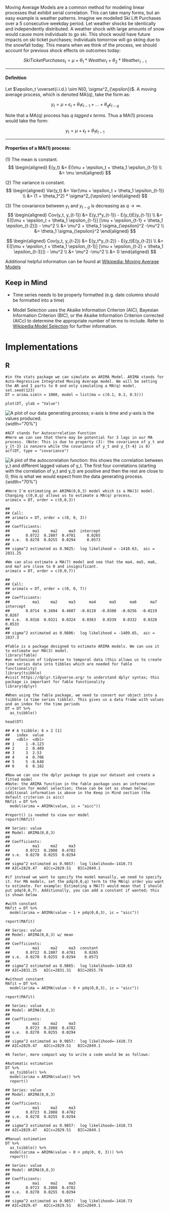 Moving Average Models are a common method for modeling linear processes
that exhibit serial correlation. This can take many forms, but an easy
example is weather patterns. Imagine we modelled Ski Lift Purchases over
a 5 consecutive weekday period. Let weather shocks be identically and
independently distributed. A weather shock with large amounts of snow
would cause more individuals to go ski. This shock would have future
impacts on ski ticket purchases; individuals tomorrow will go skiing due
to the snowfall today. This means when we think of the process, we
should account for previous shock effects on outcomes today:

$$
SkiTicketPurchases_t = \mu + \theta_1*Weather_t + \theta_2*Weather_{t-1}
$$

------------------------------------------------------------------------

#### Definition

Let $\epsilon_t \overset{i.i.d.} \sim N(0, \sigma^2_{\epsilon})$. A
moving average process, which is denoted MA(q), take the form as:

$$
y_t = \mu + \epsilon_t + \theta_1 \epsilon_{t-1} + ... + \theta_q \epsilon_{t-q}
$$

Note that a MA(q) process has *q lagged $\epsilon$ terms*. Thus a MA(1)
process would take the form:

$$
y_t = \mu + \epsilon_t + \theta_1 \epsilon_{t-1}
$$

------------------------------------------------------------------------

#### Properties of a MA(1) process:

(1) The mean is constant. $$
    \begin{aligned}
    E(y_t) &= E(\mu + \epsilon_t + \theta_1 \epsilon_{t-1}) \\
    &= \mu
    \end{aligned}
    $$

(2) The variance is constant. $$
    \begin{aligned}
    Var(y_t) &= Var(\mu + \epsilon_t + \theta_1 \epsilon_{t-1}) \\
    &= (1 + \theta_1^2) * \sigma^2_{\epsilon}
    \end{aligned}
    $$

(3) The covariance between $y_t$ and $y_{t-q}$ is decreasing as
    $q \to \infty$. $$
    \begin{aligned}
    Cov(y_t, y_{t-1}) &= E(y_t*y_{t-1}) - E(y_t)E(y_{t-1}) \\
    &= E([\mu + \epsilon_t + \theta_1 \epsilon_{t-1}] [\mu + \epsilon_{t-1} + \theta_1 \epsilon_{t-2}]) - \mu^2 \\
    &= \mu^2 + \theta_1 \sigma_{\epsilon}^2 -\mu^2 \\
    &= \theta_1 \sigma_{\epsilon}^2
    \end{aligned}
    $$

$$
\begin{aligned}
Cov(y_t, y_{t-2}) &= E(y_t*y_{t-2}) - E(y_t)E(y_{t-2}) \\
&= E([\mu + \epsilon_t + \theta_1 \epsilon_{t-1}] [\mu + \epsilon_{t-2} + \theta_1 \epsilon_{t-3}]) - \mu^2 \\
&= \mu^2 -\mu^2 \\
&= 0
\end{aligned}
$$

Additional helpful information can be found at [Wikipedia: Moving
Average Models](https://en.wikipedia.org/wiki/Moving-average_model)

Keep in Mind
------------

-   Time series needs to be properly formatted (e.g. date columns should
    be formatted into a time)

-   Model Selection uses the Akaike Information Criterion (AIC),
    Bayesian Information Criterion (BIC), or the Akaike Information
    Criterion corrected (AICc) to determine the appropriate number of
    terms to include. Refer to [Wikipedia:Model
    Selection](https://en.wikipedia.org/wiki/Model_selection#Criteria)
    for further information.

Implementations
===============

R
-

``` {.r}
#in the stats package we can simulate an ARIMA Model. ARIMA stands for Auto-Regressive Integrated Moving Average model. We will be setting the AR and I parts to 0 and only simulating a MA(q) model.
set.seed(123)
DT = arima.sim(n = 1000, model = list(ma = c(0.1, 0.3, 0.5)))
```

``` {.r}
plot(DT, ylab = "Value")
```

![A plot of our data generating process; x-axis is time and y-axis is
the values produced.](Images/MA_Model/plot1.png){width="70%"}

``` {.r}
#ACF stands for Autocorrelation Function
#Here we can see that there may be potential for 3 lags in our MA process. (Note: This is due to property (3): the covariance of y_t and y_{t-3} is nonzero while the covariance of y_t and y_{t-4} is 0)
acf(DT, type = "covariance")
```

![A plot of the autocorrelation function: this shows the correlation
between $y_t$ and different lagged values of $y_t$. The first four
correlations (starting with the correlation of $y_t$ and $y_t$) are
positive and then the rest are close to 0; this is what we would expect
from the data generating process.](Images/MA_Model/ACF.png){width="70%"}

``` {.r}
#Here I'm estimating an ARIMA(0,0,3) model which is a MA(3) model. Changing c(0,0,q) allows us to estimate a MA(q) process.
arima(x = DT, order = c(0,0,3))
```

    ## 
    ## Call:
    ## arima(x = DT, order = c(0, 0, 3))
    ## 
    ## Coefficients:
    ##          ma1     ma2     ma3  intercept
    ##       0.0722  0.2807  0.4781     0.0265
    ## s.e.  0.0278  0.0255  0.0294     0.0573
    ## 
    ## sigma^2 estimated as 0.9825:  log likelihood = -1410.63,  aic = 2831.25

``` {.r}
#We can also estimate a MA(7) model and see that the ma4, ma5, ma6, and ma7 are close to 0 and insignificant.
arima(x = DT, order = c(0,0,7))
```

    ## 
    ## Call:
    ## arima(x = DT, order = c(0, 0, 7))
    ## 
    ## Coefficients:
    ##          ma1     ma2     ma3      ma4      ma5      ma6      ma7  intercept
    ##       0.0714  0.2694  0.4607  -0.0119  -0.0380  -0.0256  -0.0219     0.0267
    ## s.e.  0.0316  0.0321  0.0324   0.0363   0.0339   0.0332   0.0328     0.0533
    ## 
    ## sigma^2 estimated as 0.9806:  log likelihood = -1409.65,  aic = 2837.3

``` {.r}
#fable is a package designed to estimate ARIMA models. We can use it to estimate our MA(3) model.
library(fable) 
#an extension of tidyverse to temporal data (this allows us to create time series data into tibbles which are needed for fable functionality)
library(tsibble)
#visit https://dplyr.tidyverse.org/ to understand dplyr syntax; this package is important for fable functionality
library(dplyr)
```

``` {.r}
#When using the fable package, we need to convert our object into a tsibble (a time series tibble). This gives us a data frame with values and an index for the time periods
DT = DT %>%
  as_tsibble()

head(DT)
```

    ## # A tsibble: 6 x 2 [1]
    ##   index  value
    ##   <dbl>  <dbl>
    ## 1     1 -0.123
    ## 2     2  0.489
    ## 3     3  2.53 
    ## 4     4  0.706
    ## 5     5 -0.640
    ## 6     6  0.182

``` {.r}
#Now we can use the dplyr package to pipe our dataset and create a fitted model
#Note: the ARIMA function in the fable package uses an information criterion for model selection; these can be set as shown below; additional information is above in the Keep in Mind section (the default criterion is aicc)
MAfit = DT %>%
  model(arima = ARIMA(value, ic = "aicc"))

#report() is needed to view our model
report(MAfit)
```

    ## Series: value 
    ## Model: ARIMA(0,0,3) 
    ## 
    ## Coefficients:
    ##          ma1     ma2     ma3
    ##       0.0723  0.2808  0.4782
    ## s.e.  0.0278  0.0255  0.0294
    ## 
    ## sigma^2 estimated as 0.9857:  log likelihood=-1410.73
    ## AIC=2829.47   AICc=2829.51   BIC=2849.1

``` {.r}
#if instead we want to specify the model manually, we need to specify it. For MA models, set the pdq(0,0,q) term to the MA(q) order you want to estimate. For example: Estimating a MA(7) would mean that I should put pdq(0,0,7). Additionally, you can add a constant if wanted; this is shown below

#with constant
MAfit = DT %>%
  model(arima = ARIMA(value ~ 1 + pdq(0,0,3), ic = "aicc"))

report(MAfit)
```

    ## Series: value 
    ## Model: ARIMA(0,0,3) w/ mean 
    ## 
    ## Coefficients:
    ##          ma1     ma2     ma3  constant
    ##       0.0722  0.2807  0.4781    0.0265
    ## s.e.  0.0278  0.0255  0.0294    0.0573
    ## 
    ## sigma^2 estimated as 0.9865:  log likelihood=-1410.63
    ## AIC=2831.25   AICc=2831.31   BIC=2855.79

``` {.r}
#without constant
MAfit = DT %>%
  model(arima = ARIMA(value ~ 0 + pdq(0,0,3), ic = "aicc"))

report(MAfit)
```

    ## Series: value 
    ## Model: ARIMA(0,0,3) 
    ## 
    ## Coefficients:
    ##          ma1     ma2     ma3
    ##       0.0723  0.2808  0.4782
    ## s.e.  0.0278  0.0255  0.0294
    ## 
    ## sigma^2 estimated as 0.9857:  log likelihood=-1410.73
    ## AIC=2829.47   AICc=2829.51   BIC=2849.1

``` {.r}
#A faster, more compact way to write a code would be as follows:

#Automatic estimation
DT %>%
  as_tsibble() %>%
  model(arima = ARIMA(value)) %>%
  report()
```

    ## Series: value 
    ## Model: ARIMA(0,0,3) 
    ## 
    ## Coefficients:
    ##          ma1     ma2     ma3
    ##       0.0723  0.2808  0.4782
    ## s.e.  0.0278  0.0255  0.0294
    ## 
    ## sigma^2 estimated as 0.9857:  log likelihood=-1410.73
    ## AIC=2829.47   AICc=2829.51   BIC=2849.1

``` {.r}
#Manual estimation
DT %>%
  as_tsibble() %>%
  model(arima = ARIMA(value ~ 0 + pdq(0, 0, 3))) %>%
  report()
```

    ## Series: value 
    ## Model: ARIMA(0,0,3) 
    ## 
    ## Coefficients:
    ##          ma1     ma2     ma3
    ##       0.0723  0.2808  0.4782
    ## s.e.  0.0278  0.0255  0.0294
    ## 
    ## sigma^2 estimated as 0.9857:  log likelihood=-1410.73
    ## AIC=2829.47   AICc=2829.51   BIC=2849.1
